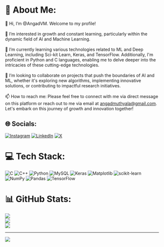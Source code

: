 # 💫 About Me:
👋 Hi, I’m @AngadVM. Welcome to my profile!<br><br>👀 I’m interested in growth and constant learning, particularly within the dynamic field of AI and Machine Learning.<br><br>🌱 I’m currently learning various technologies related to ML and Deep Learning, including Sci-kit Learn, Keras, and TensorFlow. Additionally, I'm proficient in Python and C languages, enabling me to delve deeper into the intricacies of these cutting-edge technologies.<br><br>💞️ I’m looking to collaborate on projects that push the boundaries of AI and ML, whether it's exploring new algorithms, implementing innovative solutions, or contributing to impactful research initiatives.<br><br>📫 How to reach me: Please feel free to connect with me via direct message on this platform or reach out to me via email at angadmuthyala@gmail.com. Let's embark on this journey of growth and innovation together!


## 🌐 Socials:
[![Instagram](https://img.shields.io/badge/Instagram-%23E4405F.svg?logo=Instagram&logoColor=white)](https://instagram.com/https://www.instagram.com/angad_m08?igsh=MW04dGw1aWNkaXQwZg==) [![LinkedIn](https://img.shields.io/badge/LinkedIn-%230077B5.svg?logo=linkedin&logoColor=white)](https://linkedin.com/in/www.linkedin.com/in/angad-muthyala-07093326a) [![X](https://img.shields.io/badge/X-black.svg?logo=X&logoColor=white)](https://x.com/https://twitter.com/AngadVenugopal) 

# 💻 Tech Stack:
![C](https://img.shields.io/badge/c-%2300599C.svg?style=flat&logo=c&logoColor=white) ![C++](https://img.shields.io/badge/c++-%2300599C.svg?style=flat&logo=c%2B%2B&logoColor=white)  ![Python](https://img.shields.io/badge/python-3670A0?style=flat&logo=python&logoColor=ffdd54) ![MySQL](https://img.shields.io/badge/mysql-%2300000f.svg?style=flat&logo=mysql&logoColor=white) ![Keras](https://img.shields.io/badge/Keras-%23D00000.svg?style=flat&logo=Keras&logoColor=white) ![Matplotlib](https://img.shields.io/badge/Matplotlib-%23ffffff.svg?style=flat&logo=Matplotlib&logoColor=black) ![scikit-learn](https://img.shields.io/badge/scikit--learn-%23F7931E.svg?style=flat&logo=scikit-learn&logoColor=white) ![NumPy](https://img.shields.io/badge/numpy-%23013243.svg?style=flat&logo=numpy&logoColor=white) ![Pandas](https://img.shields.io/badge/pandas-%23150458.svg?style=flat&logo=pandas&logoColor=white) ![TensorFlow](https://img.shields.io/badge/TensorFlow-%23FF6F00.svg?style=flat&logo=TensorFlow&logoColor=white)
# 📊 GitHub Stats:
![](https://github-readme-stats.vercel.app/api?username=AngadVM&theme=dark&hide_border=false&include_all_commits=false&count_private=false)<br/>
![](https://github-readme-streak-stats.herokuapp.com/?user=AngadVM&theme=dark&hide_border=false)<br/>
![](https://github-readme-stats.vercel.app/api/top-langs/?username=AngadVM&theme=dark&hide_border=false&include_all_commits=false&count_private=false&layout=compact)

---
[![](https://visitcount.itsvg.in/api?id=AngadVM&icon=0&color=12)](https://visitcount.itsvg.in)

<!-- Proudly created with GPRM ( https://gprm.itsvg.in ) -->
